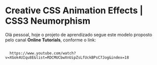 <h1>Creative CSS Animation Effects | CSS3 Neumorphism</h1>

<p>Olá pessoal, hoje o projeto de aprendizado segue este modelo proposto pelo canal <strong>Online Tutorials</strong>, conforme o link:</p>
<code>
  https://www.youtube.com/watch?v=XGok4UIqu8E&list=RDCMUCbwXnUipZsLfUckBPsC7Jog&index=18
</code>
